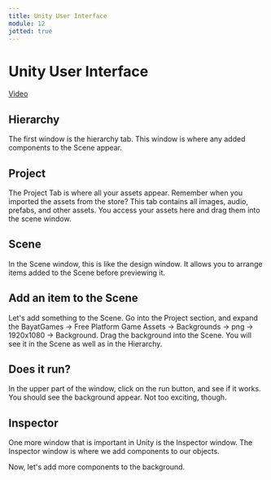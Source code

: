 ```yaml
---
title: Unity User Interface
module: 12
jotted: true
---
```


# Unity User Interface

<a href="https://umontana.zoom.us/rec/play/usclcOis_Tw3S9ySsASDBvB9W9S0e6ms0nRP_vsJyk23V3UEMwCvbuQaZrEcmpJUYUqcayG00rGGgoDy?continueMode=true" target="_new">Video</a>

## Hierarchy

The first window is the hierarchy tab.  This window is where any added components to the Scene appear.

## Project

The Project Tab is where all your assets appear.  Remember when you imported the assets from the store?  This tab contains all images, audio, prefabs, and other assets.  You access your assets here and drag them into the scene window.

## Scene

In the Scene window, this is like the design window.  It allows you to arrange items added to the Scene before previewing it.

## Add an item to the Scene

Let's add something to the Scene.  Go into the Project section, and expand the BayatGames -> Free Platform Game Assets -> Backgrounds -> png -> 1920x1080 -> Background.  Drag the background into the  Scene.  You will see it in the Scene as well as in the Hierarchy.

## Does it run?

In the upper part of the window, click on the run button, and see if it works. You should see the background appear.  Not too exciting, though.

## Inspector

One more window that is important in Unity is the Inspector window.  The Inspector window is where we add components to our objects.

Now, let's add more components to the background.